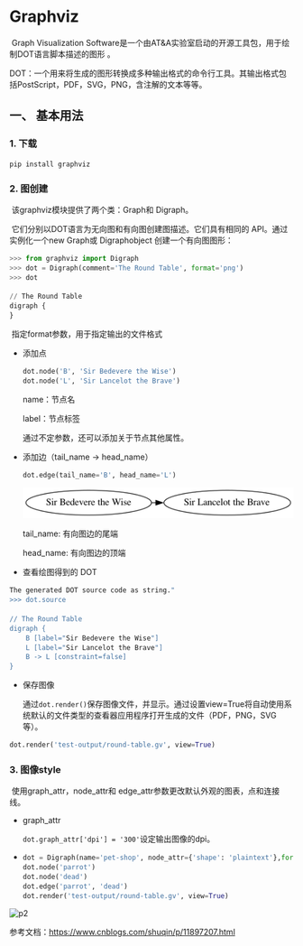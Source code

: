 # Graphviz

​	Graph Visualization Software是一个由AT&A实验室启动的开源工具包，用于绘制DOT语言脚本描述的图形 。

​	DOT：一个用来将生成的图形转换成多种输出格式的命令行工具。其输出格式包括PostScript，PDF，SVG，PNG，含注解的文本等等。

## 一、 基本用法

### 1. 下载

```shell
pip install graphviz
```

### 2. 图创建

​	该graphviz模块提供了两个类：Graph和 Digraph。

​	它们分别以DOT语言为无向图和有向图创建图描述。它们具有相同的 API。通过实例化一个new Graph或 Digraphobject 创建一个有向图图形：

```python
>>> from graphviz import Digraph
>>> dot = Digraph(comment='The Round Table', format='png')
>>> dot

// The Round Table
digraph {
}
```

​	指定format参数，用于指定输出的文件格式

- 添加点

  ```python
  dot.node('B', 'Sir Bedevere the Wise')
  dot.node('L', 'Sir Lancelot the Brave')
  ```

  name：节点名

  label：节点标签

  通过不定参数，还可以添加关于节点其他属性。

- 添加边（tail_name -> head_name）

  ```python
  dot.edge(tail_name='B', head_name='L')
  ```

  ![p1](img/p1.png)

  tail_name: 有向图边的尾端

  head_name: 有向图边的顶端

- 查看绘图得到的 DOT

```sh
The generated DOT source code as string."
>>> dot.source

// The Round Table
digraph {
	B [label="Sir Bedevere the Wise"]
	L [label="Sir Lancelot the Brave"]
	B -> L [constraint=false]
}
```

- 保存图像

  通过`dot.render()`保存图像文件，并显示。通过设置view=True将自动使用系统默认的文件类型的查看器应用程序打开生成的文件（PDF，PNG，SVG等）。

```python
dot.render('test-output/round-table.gv', view=True)  
```

### 3. 图像style

​	使用graph_attr，node_attr和 edge_attr参数更改默认外观的图表，点和连接线。

- graph_attr

  ​	`dot.graph_attr['dpi'] = '300'`设定输出图像的dpi。

- ```python
  dot = Digraph(name='pet-shop', node_attr={'shape': 'plaintext'},format='png')
  dot.node('parrot')
  dot.node('dead')
  dot.edge('parrot', 'dead')
  dot.render('test-output/round-table.gv', view=True)
  ```

![p2](img/p2.png)

参考文档：https://www.cnblogs.com/shuqin/p/11897207.html

